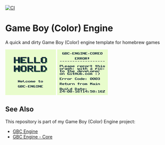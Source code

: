 [![CI](https://github.com/etdv-thevoid/gbc-engine/actions/workflows/ci.yml/badge.svg)](https://github.com/etdv-thevoid/gbc-engine/actions/workflows/ci.yml)


# Game Boy (Color) Engine

A quick and dirty Game Boy (Color) engine template for homebrew games

![HelloWorld](./images/screenshot_0.png)
![CrashScreen](./images/screenshot_1.png)


## See Also

This repository is part of my Game Boy (Color) Engine project:

- [GBC Engine](https://github.com/etdv-thevoid/gbc-engine)
- [GBC Engine - Core](https://github.com/etdv-thevoid/gbc-engine-core)
